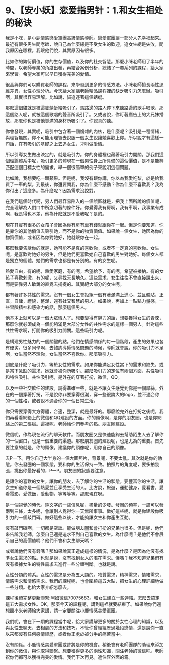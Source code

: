 # 9、【安小妖】恋爱指男针：1.和女生相处的秘诀

我是小咪，是小鹿情感戀愛軍團高級情感導師。戀愛軍團讓一部分人先幸福起來。最近有很多男生問老師，說自己為什麼總是不受女生的歡迎，追女生總是失敗，問我原因在哪裡。我跟他們說，其實原因有很多。

比如你的繁衍價值，你的生存價值，以及你的社交智慧。那麼小咪老師用了半年的時間，以老師專業的角度出發，再結合案例分析，總結了一套系列的課程，給大家來學習。希望大家可以早日獲得完美的愛情。

很高興你們可以購買老師的課程，來學習到更多的情感方法。小咪老師擅長兩性思維差異，女性心理分析。今天給大家講老師精品課程裡的缺乏吸引力怎麼辦。吸引啊，其實很容易理解。比如說，貓追逐著這個蜻蜓。

那麼這個貓就是被這隻蜻蜓給吸引了。馬路邊的路人停下來聽路邊的歌手唱歌，那這個路人呢，就被這個歌唱的聲音所吸引了。又或者說，你盯著廣告上的大兄妹播放，那麼你也是被他豐滿的身材所吸引了。你認真的聽。

你會發現，其實呢，吸引中包含著一個複雜的內核，是什麼呢？吸引是一種情緒，與理智無關。你不可能用理智去說服一個女生說讓她喜歡上你。所以說才有這樣一句話，在有吸引的基礎之上去追女生，才叫做愛情。

所以引導女生做出決定的，就是吸引力。你的身體裡也藏著吸引力開關。那我們這個理論體系中呢，吸引更多的體現在一個男性身上所具備的這個價值，是不是能夠匹配這個目標女性的需求。舉一個很簡單的例子來說明這個問題。

比如說，我想要吃一顆蘋果。但是呢，我沒有跟你講，你以為我愛吃梨，於是給我買了一車的梨。到最後，你還要問我，你為什麼不感動？你為什麼不喜歡我？我為你付出了這麼多。為什麼呢？因為需求沒挖對。

在我們這個時代啊，男人們最容易陷入的一個誤區就是，把我上面所說的價值呢，完全理解為人們口中所念叨著的條件好。你覺得我有房啊，我有車啊，我事業有成啊，我長得也不差，他為什麼就是不愛我呢？是的。

現在其實有很多的女孩子會因為你有房有車有錢就跟你在一起。但是你要知道，你是靠你的其他價值去吸引她，而不是你的物質價值。如果說一個女生，她因為你的物質價值，或者因為你對她好，她就跟你在一起。

那麼我要告訴你的就是，她可能不是真的喜歡你，或者不一定真的喜歡你。女生呢，是喜歡對她好的男生，但是她們更喜歡她自己喜歡的男生對她好。每個女人都是獨立的個體，她們的需求也都是有分別的。有的女生呢。

熱愛自由，有的呢，熱愛家庭，有的呢，希望給予，有的呢，希望被接納。有的女孩子喜歡刺激，有的呢，又尋找天長地久。這些需求，女生往往不會直接說出來，而是要靠男人敏銳的直覺去捕捉的。其實絕大部分的女生呢。

都有著許多共性的需求。沒有一個女生會拒絕一個有著滿滿上進心，並且體貼，正直，自律，禮貌，整潔，還有社交智慧的男人。如果說，再加上一點點力量感，一些冒險精神和感染力的話，那麼這個男人。

他基本上就可以是一個大眾情人了。想要變得有魅力的話，想要獲得女生的青睞，那麼你就必須成為一個能夠滿足大部分女性的共性需求的這樣一個男人。針對這些共性需求啊，打開你的吸引力開關。這些吸引力呢。

是構建男性魅力的一個關鍵的點。他們在情感關係的每一個階段，產生的效果也各有優劣。很多同學啊，去諮詢導師情感問題的時候，導師就會說，你的吸引力不足啊，女生當然不理你，女生當然不喜歡你。那麼吸引力。

到底是什麼？吸引力，等於女性的需求。如果你能滿足女性當下的需求和缺失，或是當下急缺的需求，她就會被你所吸引。那麼吸引力的定位有兩個方面，共性吸引和特性吸引。共性吸引呢，是外在的穿著打扮，微信，QQ。

以及一些社交軟件的建設。說得準確一些，就是不讓女生感覺到你是一個屌絲。外在的一個穿著打扮，不是說你非要穿得很潮，穿一些很誇大的logo，並不適合你的一個性格，或者說不適合你的一個日常生活。

你只需要穿得大方得體，合適，整潔，就是最好的。那麼說完外在打扮之後呢，我們再看看網絡上的微信和QQ建設的方面。你的頭像啊，是你的朋友圈，也是你網絡上的第二張臉。這裡呢，老師給你們參考的點。朋友圈建設。

微信呢，作為現在流行的聊天軟件。而朋友圈又是快速能夠去幫助陌生人去了解你的一個窗口，也是一個重要的渠道。那麼朋友圈的建設呢，也是尤為的重要。首先要注意的就是，你的頭像。建議你的頭像呢，用你自己的頭像。

去P一下。用你自己大半身的一個大圖照片，背景呢，不要太亂。其次就是你的動態。你去發圈的一個狀態，要和你的生活保持一致。拍照片的角度呢，要多拍幾張，挑出你最好看的，P一P。朋友圈的狀態要注意。

是讓你的喜歡的女生，讓你的朋友，去了解你的生活的狀態。要豐富你的生活，讓女生知道你是一個熱愛並且享受生活的人。比方說，旅遊，運動健身，愛看書，愛看電影，愛做飯，愛動物，等等等等。那麼現在呀。

是一個視覺的時代。純文字的一些信息呢，盡量的少發。發圈的頻率，一周可以發兩到三條，太多呢，會讓別人覺得你一天無所事事。做好這些呢，就是你建設你吸引力的一個敲門磚。做好這些以後，才能夠讓女生和你產生互動。

沒有敲門磚啊，一切都是空談。能做朋友圈和會打扮的兄弟也很多。但是呢，他們來告訴我老師，怎麼自己還是追求不到自己喜歡的女生。為什麼呢？是他們不會展示自己的高價值嗎？他們不會和女生聊天嗎？

或者說他們沒有錢嗎？那如果說真正造成這樣的情況，是為什麼？是因為他沒有找準女生需求的點。也就是說，沒有找到女人的潛在需求。懂嗎？我不知道兄弟們有沒有根據女生的特性需求去進行一些分類判斷。也就是說。

女性分類的體系。女性的需求是分為五大類的。物質需求，精神需求，情緒需求，情感需求和情慾需求。我們的課程呢，也會圍繞這五大點，把女生的心理詳細地做一些分類。也給大家介紹怎麼去。

課程後續完整更新聯繫:阿姆微信70075683。和女生建立一些連結。怎麼去搞定這五大需求女性。OK，那麼今天的課程呢，講到這裡就要結束了。如果說你們還想聽小米老師給大家講，請一定要關注小鹿情感美愛軍團。

我們呢，會在下一期的課程當中呢，給大家講解更多的關於女性心理的知識，以及與女性去聊天，去相處的方法和技巧。不管你曾經經歷過幾段戀情，還是說你一直以來都沒有任何感情經歷，或者你正處於被分手的痛苦當中。

沒有關係。小鹿情感美愛軍團或許將是你的機會。稍後會有老師團隊的助理來添加到你的微信，與你取得聯繫。想要獲得更多的兩性知識，關注老師的微信吧。老師祝你們都可以獲得完美的愛情。我們下次再見。遮住容外面的霧。

